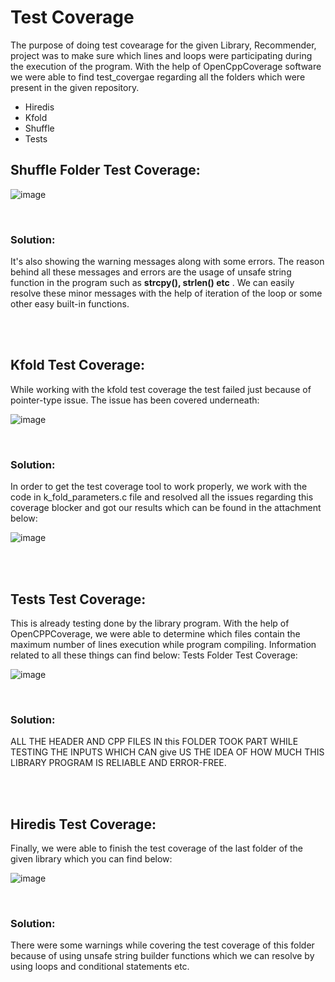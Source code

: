 # Test Coverage

The purpose of doing test covearage for the given Library, Recommender, project was to make sure which lines and loops were participating during the execution of the program. With the help of OpenCppCoverage software we were able to find test_covergae regarding all the folders which were present in the given repository.

- Hiredis
- Kfold 
- Shuffle
- Tests

## **Shuffle Folder Test Coverage**:

![image](https://user-images.githubusercontent.com/68583803/118409259-ce215d80-b689-11eb-825b-3fd7e80c059c.png)

<br />

### **Solution**:

It's also showing the warning messages along with some errors. The reason behind all these messages and errors are the usage of unsafe string function in the program such as **strcpy(), strlen() etc** . We can easily resolve these minor messages with the help of iteration of the loop or some other easy built-in functions.

<br />
&nbsp;


## **Kfold Test Coverage**:

While working with the kfold test coverage the test failed just because of pointer-type issue. The issue has been covered underneath:

![image](https://user-images.githubusercontent.com/68583803/118409793-7afcda00-b68c-11eb-9d97-be9010fe6c35.png)

<br />

 ### **Solution:**

In order to get the test coverage tool to work properly, we work with the code in k_fold_parameters.c file and resolved all the issues regarding this coverage blocker and got our results which can be found in the attachment below:

![image](https://user-images.githubusercontent.com/68583803/118409884-e5157f00-b68c-11eb-92ea-6d5bb316eb1c.png)


<br />
&nbsp;

 ## **Tests Test Coverage**:
This is already testing done by the library program. With the help of OpenCPPCoverage, we were able to determine which files contain the maximum number of lines execution while program compiling. Information related to all these things can find below:
Tests Folder Test Coverage:

![image](https://user-images.githubusercontent.com/68583803/118409365-5f90cf80-b68a-11eb-8d47-8758cf10d000.png)

<br /> 

 ### **Solution:**
 
 ALL THE HEADER AND CPP FILES IN this FOLDER TOOK PART WHILE TESTING THE INPUTS WHICH CAN give US THE IDEA OF HOW MUCH THIS LIBRARY PROGRAM IS RELIABLE AND ERROR-FREE.

<br />
&nbsp;


## **Hiredis  Test Coverage**:

Finally, we were able to finish the test coverage of the last folder of the given library which you can find below:

![image](https://user-images.githubusercontent.com/68583803/118410212-9d8ff280-b68e-11eb-9441-11148ded45a3.png)

<br />

### **Solution:**

 There were some warnings while covering the test coverage of this folder because of using unsafe string builder functions which we can resolve by using loops and conditional statements etc.